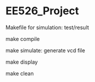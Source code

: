# EE526_Project

Makefile for simulation: test/result

make compile

make simulate: generate vcd file

make display

make clean

